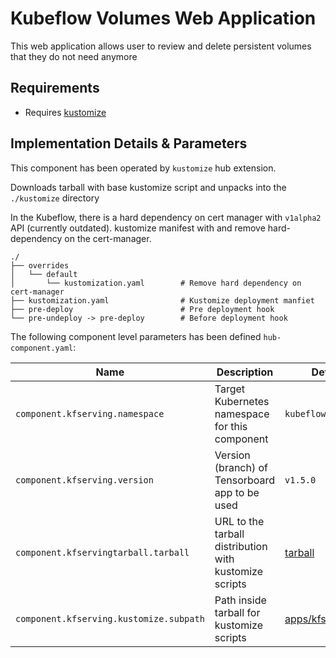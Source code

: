 # Kubeflow Volumes Web Application

This web application allows user to review and delete persistent volumes that they do not need anymore

## Requirements

- Requires [kustomize](https://kustomize.io)

## Implementation Details & Parameters

This component has been operated by `kustomize` hub extension. 

Downloads tarball with base kustomize script and unpacks into the `./kustomize` directory

In the Kubeflow, there is a hard dependency on cert manager with `v1alpha2` API (currently outdated). kustomize manifest with and remove hard-dependency on the cert-manager.

```text
./
├── overrides
│   └── default
│       └── kustomization.yaml        # Remove hard dependency on cert-manager
├── kustomization.yaml                # Kustomize deployment manfiet
├── pre-deploy                        # Pre deployment hook
└── pre-undeploy -> pre-deploy        # Before deployment hook
```
 
The following component level parameters has been defined `hub-component.yaml`:

| Name      | Description | Default Value
| --------- | ---------   | ---------
| `component.kfserving.namespace` | Target Kubernetes namespace for this component | `kubeflow`
| `component.kfserving.version`   | Version (branch) of Tensorboard app to be used | `v1.5.0`
| `component.kfservingtarball.tarball`   | URL to the tarball distribution with kustomize scripts | [tarball](https://codeload.github.com/kubeflow/manifests/tar.gz/v1.5.0) | 
| `component.kfserving.kustomize.subpath`   | Path inside tarball for kustomize scripts | [apps/kfserving/upstream](https://github.com/kubeflow/manifests/tree/v1.5.0/apps/kfserving/upstream) | 
